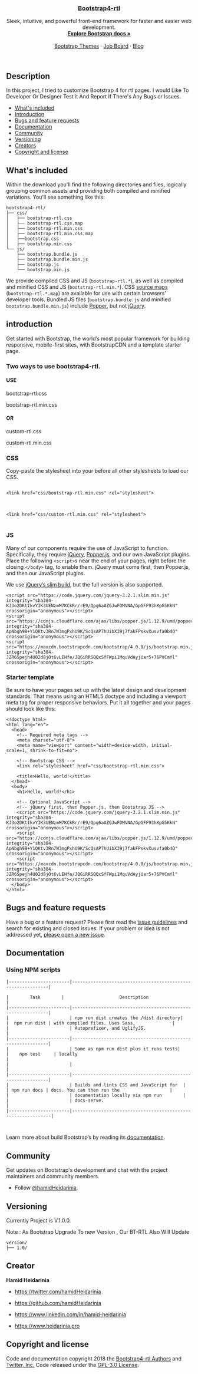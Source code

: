 


<p align="center">  

  <h3 align="center">
    <a href="https://hamidheidarinia.github.io/bootstrap4-rtl/">
      Bootstrap4-rtl
    </a>
  </h3>

  <p align="center">
    Sleek, intuitive, and powerful front-end framework for faster and easier web development.
    <br>
    <a href="https://getbootstrap.com/docs/4.0/"><strong>Explore Bootstrap docs »</strong></a>
    <br>
    <br>
    <a href="https://themes.getbootstrap.com/">Bootstrap Themes</a>
    ·
    <a href="https://jobs.getbootstrap.com/">Job Board</a>
    ·
    <a href="https://blog.getbootstrap.com/">Blog</a>
  </p>
</p>

<br>

## Description

<p>
  In this project, I tried to customize Bootstrap 4 for rtl pages.
  I would Like To  Developer Or Designer Test it And Report If There's Any Bugs or Issues.
</p>


- [What's included](#whats-included)
- [Introduction](#introduction)
- [Bugs and feature requests](#bugs-and-feature-requests)
- [Documentation](#documentation)
- [Community](#community)
- [Versioning](#versioning)
- [Creators](#creator)
- [Copyright and license](#copyright-and-license)



## What's included

Within the download you'll find the following directories and files, logically grouping common assets and providing both compiled and minified variations. You'll see something like this:

```
bootstrap4-rtl/
├── css/
│   ├── bootstrap-rtl.css
│   ├── bootstrap-rtl.css.map
│   ├── bootstrap-rtl.min.css
│   ├── bootstrap-rtl.min.css.map
│   ├──bootstrap.css
│   ├── bootstrap.min.css
└── js/
    ├── bootstrap.bundle.js
    ├── bootstrap.bundle.min.js
    ├── bootstrap.js
    └── bootstrap.min.js
```

We provide compiled CSS and JS (`bootstrap-rtl.*`), as well as compiled and minified CSS and JS (`bootstrap-rtl.min.*`). CSS [source maps](https://developers.google.com/web/tools/chrome-devtools/debug/readability/source-maps) (`bootstrap-rtl.*.map`) are available for use with certain browsers' developer tools. Bundled JS files (`bootstrap.bundle.js` and minified `bootstrap.bundle.min.js`) include [Popper](https://popper.js.org/), but not [jQuery](https://jquery.com/).

## introduction

Get started with Bootstrap, the world’s most popular framework for building responsive, mobile-first sites, with BootstrapCDN and a template starter page.

### Two ways to use bootstrap4-rtl.
#### USE
 bootstrap-rtl.css 
 
 bootstrap-rtl.min.css 
#### OR
 custom-rtl.css
 
 custom-rtl.min.css
  
### CSS
Copy-paste the stylesheet <link> into your <head> before all other stylesheets to load our CSS.

<pre>
<code class="language-html" data-lang="html">
<span class="nt">&lt;link</span> <span class="na">href=</span><span class="s">"css/bootstrap-rtl.min.css"</span> <span class="na">rel=</span><span class="s">"stylesheet"</span><span class="nt">&gt;</span>
</code>
</pre>

<pre>
<code class="language-html" data-lang="html">
<span class="nt">&lt;link</span> <span class="na">href=</span><span class="s">"css/custom-rtl.min.css"</span> <span class="na">rel=</span><span class="s">"stylesheet"</span><span class="nt">&gt;</span>
</code>
</pre>

### JS

<p>Many of our components require the use of JavaScript to function. Specifically, they require <a href="https://jquery.com">jQuery</a>, <a href="https://popper.js.org/">Popper.js</a>, and our own JavaScript plugins. Place the following <code class="highlighter-rouge">&lt;script&gt;</code>s near the end of your pages, right before the closing <code class="highlighter-rouge">&lt;/body&gt;</code> tag, to enable them. jQuery must come first, then Popper.js, and then our JavaScript plugins.</p>

<p>We use <a href="https://blog.jquery.com/2016/06/09/jquery-3-0-final-released/">jQuery’s slim build</a>, but the full version is also supported.</p>

<pre><code class="language-html" data-lang="html"><span class="nt">&lt;script </span><span class="na">src=</span><span class="s">"https://code.jquery.com/jquery-3.2.1.slim.min.js"</span> <span class="na">integrity=</span><span class="s">"sha384-KJ3o2DKtIkvYIK3UENzmM7KCkRr/rE9/Qpg6aAZGJwFDMVNA/GpGFF93hXpG5KkN"</span> <span class="na">crossorigin=</span><span class="s">"anonymous"</span><span class="nt">&gt;&lt;/script&gt;</span>
<span class="nt">&lt;script </span><span class="na">src=</span><span class="s">"https://cdnjs.cloudflare.com/ajax/libs/popper.js/1.12.9/umd/popper.min.js"</span> <span class="na">integrity=</span><span class="s">"sha384-ApNbgh9B+Y1QKtv3Rn7W3mgPxhU9K/ScQsAP7hUibX39j7fakFPskvXusvfa0b4Q"</span> <span class="na">crossorigin=</span><span class="s">"anonymous"</span><span class="nt">&gt;&lt;/script&gt;</span>
<span class="nt">&lt;script </span><span class="na">src=</span><span class="s">"https://maxcdn.bootstrapcdn.com/bootstrap/4.0.0/js/bootstrap.min.js"</span> <span class="na">integrity=</span><span class="s">"sha384-JZR6Spejh4U02d8jOt6vLEHfe/JQGiRRSQQxSfFWpi1MquVdAyjUar5+76PVCmYl"</span> <span class="na">crossorigin=</span><span class="s">"anonymous"</span><span class="nt">&gt;&lt;/script&gt;</span></code></pre>

### Starter template

Be sure to have your pages set up with the latest design and development standards. That means using an HTML5 doctype and including a viewport meta tag for proper responsive behaviors. Put it all together and your pages should look like this:

<pre>
<code class="language-html" data-lang="html"><span class="cp">&lt;!doctype html&gt;</span>
<span class="nt">&lt;html</span> <span class="na">lang=</span><span class="s">"en"</span><span class="nt">&gt;</span>
  <span class="nt">&lt;head&gt;</span>
    <span class="c">&lt;!-- Required meta tags --&gt;</span>
    <span class="nt">&lt;meta</span> <span class="na">charset=</span><span class="s">"utf-8"</span><span class="nt">&gt;</span>
    <span class="nt">&lt;meta</span> <span class="na">name=</span><span class="s">"viewport"</span> <span class="na">content=</span><span class="s">"width=device-width, initial-scale=1, shrink-to-fit=no"</span><span class="nt">&gt;</span>

    <span class="c">&lt;!-- Bootstrap CSS --&gt;</span>
    <span class="nt">&lt;link</span> <span class="na">rel=</span><span class="s">"stylesheet"</span> <span class="na">href=</span><span class="s">"css/bootstrap-rtl.min.css"</span><span class="nt">&gt;</span>

    <span class="nt">&lt;title&gt;</span>Hello, world!<span class="nt">&lt;/title&gt;</span>
  <span class="nt">&lt;/head&gt;</span>
  <span class="nt">&lt;body&gt;</span>
    <span class="nt">&lt;h1&gt;</span>Hello, world!<span class="nt">&lt;/h1&gt;</span>

    <span class="c">&lt;!-- Optional JavaScript --&gt;</span>
    <span class="c">&lt;!-- jQuery first, then Popper.js, then Bootstrap JS --&gt;</span>
    <span class="nt">&lt;script </span><span class="na">src=</span><span class="s">"https://code.jquery.com/jquery-3.2.1.slim.min.js"</span> <span class="na">integrity=</span><span class="s">"sha384-KJ3o2DKtIkvYIK3UENzmM7KCkRr/rE9/Qpg6aAZGJwFDMVNA/GpGFF93hXpG5KkN"</span> <span class="na">crossorigin=</span><span class="s">"anonymous"</span><span class="nt">&gt;&lt;/script&gt;</span>
    <span class="nt">&lt;script </span><span class="na">src=</span><span class="s">"https://cdnjs.cloudflare.com/ajax/libs/popper.js/1.12.9/umd/popper.min.js"</span> <span class="na">integrity=</span><span class="s">"sha384-ApNbgh9B+Y1QKtv3Rn7W3mgPxhU9K/ScQsAP7hUibX39j7fakFPskvXusvfa0b4Q"</span> <span class="na">crossorigin=</span><span class="s">"anonymous"</span><span class="nt">&gt;&lt;/script&gt;</span>
    <span class="nt">&lt;script </span><span class="na">src=</span><span class="s">"https://maxcdn.bootstrapcdn.com/bootstrap/4.0.0/js/bootstrap.min.js"</span> <span class="na">integrity=</span><span class="s">"sha384-JZR6Spejh4U02d8jOt6vLEHfe/JQGiRRSQQxSfFWpi1MquVdAyjUar5+76PVCmYl"</span> <span class="na">crossorigin=</span><span class="s">"anonymous"</span><span class="nt">&gt;&lt;/script&gt;</span>
  <span class="nt">&lt;/body&gt;</span>
<span class="nt">&lt;/html&gt;</span></code></pre>


## Bugs and feature requests

Have a bug or a feature request? Please first read the [issue guidelines](https://github.com/hamidHeidarinia/bootstrap4-rtl/issues) and search for existing and closed issues. If your problem or idea is not addressed yet, [please open a new issue](https://github.com/hamidHeidarinia/bootstrap4-rtl/issues/new).


## Documentation

### Using NPM scripts
```
|-----------------------|-------------------------------------------------------------|

|        Task        |                     Description                       |
|-----------------------|-------------------------------------------------------------|
|                       | npm run dist creates the /dist directory|
|  npm run dist | with compiled files. Uses Sass,              |
|                       | Autoprefixer, and UglifyJS.                    |
|-----------------------|-------------------------------------------------------------|
|                       | Same as npm run dist plus it runs tests|
|    npm test     | locally                                                   |
|                       |                                                             |
|-----------------------|-------------------------------------------------------------|
|                       | Builds and lints CSS and JavaScript for  |
| npm run docs | docs. You can then run the                   |
|                       | documentation locally via npm run        |
|                       | docs-serve.                                            |
|-----------------------|--------------------------------------------------------------|



```

Learn more about build Bootstrap’s by reading its [documentation](http://getbootstrap.com/docs/4.0/getting-started/build-tools/).


## Community

Get updates on Bootstrap's development and chat with the project maintainers and community members.

- Follow [@hamidHeidarinia](https://twitter.com/hamidHeidarinia).



## Versioning

<p>
  Currently Project is V.1.0.0.
  
  Note :  As Bootstrap Upgrade To new Version , Our BT-RTL Also Will Update
</p>

```
version/
├── 1.0/

```

## Creator

**Hamid Heidarinia**

- <https://twitter.com/hamidHeidarinia>
- <https://github.com/hamidHeidarinia>
- <https://www.linkedin.com/in/hamid-heidarinia>

- <https://www.heidarinia.pro>




## Copyright and license

Code and documentation copyright 2018 the [Bootstrap4-rtl Authors](https://github.com/hamidHeidarinia) and [Twitter, Inc.](https://twitter.com) Code released under the [GPL-3.0 License](https://github.com/hamidHeidarinia/bootstrap4-rtl/blob/master/LICENSE). 
